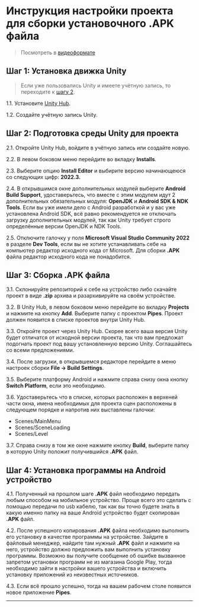 # Инструкция настройки проекта для сборки установочного .APK файла

> Посмотреть в [видеоформате](https://youtu.be/aWqWazKnccM)

## Шаг 1: Установка движка Unity

> Если уже пользовались Unity и имеете учётную запись, то переходите к [шагу 2](#шаг-2-подготовка-среды-unity-для-проекта).

1.1. Установите [Unity Hub](https://unity.com/ru/download).

1.2. Создайте учётную запись Unity.

## Шаг 2: Подготовка среды Unity для проекта

2.1. Откройте Unity Hub, войдите в учётную запись или создайте новую.

2.2. В левом боковом меню перейдите во вкладку **Installs**.

2.3. Выберите опцию **Install Editor** и выбирите версию начинающеюся со следующих цифр: **2022.3.**

2.4. В открывшимся окне дополнительных модулей выберите **Android Build Support**, удоставерьтесь, что вместе с этим модулем идут 2 дополнительных обязательных модуля: **OpenJDK** и **Android SDK & NDK Tools**. Если вы уже имели дело с Android разработкой и у вас уже установлена Android SDK, всё равно рекомендуется не отключать загрузку дополнительных модулей, так как Unity требует строго определённые версии OpenJDK и NDK Tools.

2.5. Отключите галочку у поля **Microsoft Visual Studio Community 2022** в разделе **Dev Tools**, если вы не хотите устанавливать себе на компьютер редактор исходного кода от Microsoft. Для сборки **.APK** файла редактор исходного кода не понадобится.

## Шаг 3: Сборка .APK файла

3.1. Склонируйте репозиторий к себе на устройство либо скачайте проект в виде **.zip** архива и разархивируйте на своём устройстве.

3.2. В Unity Hub, в левом боковом меню перейдите во вкладку **Projects** и нажмите на кнопку **Add**. Выберите папку с проектом **Pipes**. Проект должен появится в списке проектов внутри Unity Hub.

3.3. Откройте проект через Unity Hub. Скорее всего ваша версия Unity будет отличатся от исходной версии проекта, так что вам предложат подогнать проект под вашу установленную версию Unity. Соглашайтесь со всеми предложениями.

3.4. После загрузки, в открывшемся редакторе перейдите в меню настроек сборки **File -> Build Settings**.

3.5. Выберите платформу Android и нажмите справа снизу окна кнопку **Switch Platform**, если это необходимо.

3.6. Удоставерьтесь что в списке, которых расположен в верхеней части окна, имена необходимых для проекта сцен расположены в следующем порядке и напротив них выставлены галочки:
+ Scenes/MainMenu
+ Scenes/SceneLoading
+ Scenes/Level

3.7. Справа снизу в том же окне нажмите кнопку **Build**, выберите папку в которую Unity положит получившийся **.APK** файл.

## Шаг 4: Установка программы на Android устройство

4.1. Полученный на прошлом шаге **.APK** файл необходимо передать любым способом на мобильное устройство. Проще всего это сделать с помощью передачи по usb кабелю, так как вы точно будете знать в какую именно папку на ваше Android устройство будет скопирован **.APK** файл.

4.2. После успешного копирования **.APK** файла необходимо выполнить его установку в качестве программы на устройстве. Зайдите в файловый менеджер, найдите там нужный **.APK** файл и нажмите на него, устройство должно предложить вам выполнить установку программы. Возможно вы получите сообщение об ошибке вызванное запретом установки программ не из магазина Google Play, тогда необходимо зайти в настройки вашего устройства и включить установку приложений из неизвестных источников.

4.3. Если всё прошло успешно, тогда на вашем рабочем столе появится новое приложение **Pipes**.

___